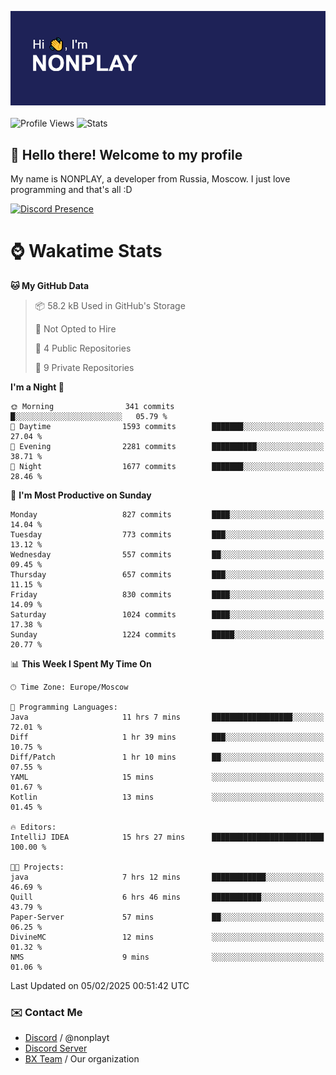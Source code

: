 ![Discord Presence](./header.png)
<br></br>
![Profile Views](https://komarev.com/ghpvc/?username=NONPLAYT&color=blue&style=for-the-badge)
![Stats](https://img.shields.io/badge/0%25-OPTIMIZED-orange?style=for-the-badge)


## :wave: Hello there! Welcome to my profile

My name is NONPLAY, a developer from Russia, Moscow. I just love programming and that's all :D

[![Discord Presence](https://lanyard.cnrad.dev/api/597087584090587177?showDisplayName=true)](https://discord.com/users/597087584090587177) 

# ⌚ Wakatime Stats

<!--START_SECTION:waka-->
**🐱 My GitHub Data** 

> 📦 58.2 kB Used in GitHub's Storage 
 > 
> 🚫 Not Opted to Hire
 > 
> 📜 4 Public Repositories 
 > 
> 🔑 9 Private Repositories 
 > 
**I'm a Night 🦉** 

```text
🌞 Morning                341 commits         █░░░░░░░░░░░░░░░░░░░░░░░░   05.79 % 
🌆 Daytime                1593 commits        ███████░░░░░░░░░░░░░░░░░░   27.04 % 
🌃 Evening                2281 commits        ██████████░░░░░░░░░░░░░░░   38.71 % 
🌙 Night                  1677 commits        ███████░░░░░░░░░░░░░░░░░░   28.46 % 
```
📅 **I'm Most Productive on Sunday** 

```text
Monday                   827 commits         ████░░░░░░░░░░░░░░░░░░░░░   14.04 % 
Tuesday                  773 commits         ███░░░░░░░░░░░░░░░░░░░░░░   13.12 % 
Wednesday                557 commits         ██░░░░░░░░░░░░░░░░░░░░░░░   09.45 % 
Thursday                 657 commits         ███░░░░░░░░░░░░░░░░░░░░░░   11.15 % 
Friday                   830 commits         ████░░░░░░░░░░░░░░░░░░░░░   14.09 % 
Saturday                 1024 commits        ████░░░░░░░░░░░░░░░░░░░░░   17.38 % 
Sunday                   1224 commits        █████░░░░░░░░░░░░░░░░░░░░   20.77 % 
```


📊 **This Week I Spent My Time On** 

```text
🕑︎ Time Zone: Europe/Moscow

💬 Programming Languages: 
Java                     11 hrs 7 mins       ██████████████████░░░░░░░   72.01 % 
Diff                     1 hr 39 mins        ███░░░░░░░░░░░░░░░░░░░░░░   10.75 % 
Diff/Patch               1 hr 10 mins        ██░░░░░░░░░░░░░░░░░░░░░░░   07.55 % 
YAML                     15 mins             ░░░░░░░░░░░░░░░░░░░░░░░░░   01.67 % 
Kotlin                   13 mins             ░░░░░░░░░░░░░░░░░░░░░░░░░   01.45 % 

🔥 Editors: 
IntelliJ IDEA            15 hrs 27 mins      █████████████████████████   100.00 % 

🐱‍💻 Projects: 
java                     7 hrs 12 mins       ████████████░░░░░░░░░░░░░   46.69 % 
Quill                    6 hrs 46 mins       ███████████░░░░░░░░░░░░░░   43.79 % 
Paper-Server             57 mins             ██░░░░░░░░░░░░░░░░░░░░░░░   06.25 % 
DivineMC                 12 mins             ░░░░░░░░░░░░░░░░░░░░░░░░░   01.32 % 
NMS                      9 mins              ░░░░░░░░░░░░░░░░░░░░░░░░░   01.06 % 
```


 Last Updated on 05/02/2025 00:51:42 UTC
<!--END_SECTION:waka-->

### ✉️ Contact Me

- [Discord](https://discord.com/users/597087584090587177) / @nonplayt
- [Discord Server](https://discord.gg/p7cxhw7E2M)
- [BX Team](https://github.com/BX-Team) / Our organization

